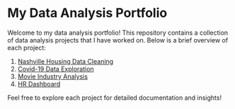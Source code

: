 # My Data Analysis Portfolio

Welcome to my data analysis portfolio! This repository contains a collection of data analysis projects that I have worked on. Below is a brief overview of each project:

1. [Nashville Housing Data Cleaning](Movie_Industry_Analysis.md)
2. [Covid-19 Data Exploration](Covid19_Data_Exploration.md)
3. [Movie Industry Analysis](Movie_Industry_Analysis.md)
4. [HR Dashboard](https://github.com/Denzel-Witbooi/HR-Dashboard)

Feel free to explore each project for detailed documentation and insights!
